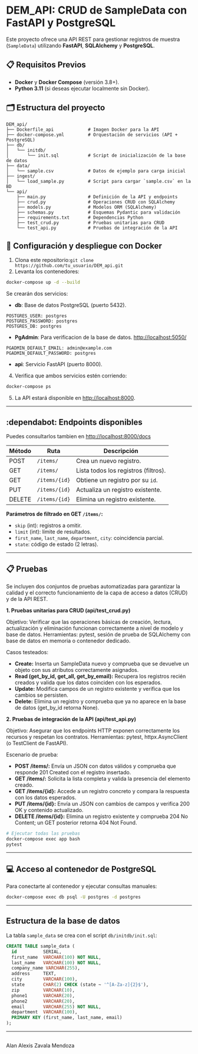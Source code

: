 # DEM\_API: CRUD de SampleData con FastAPI y PostgreSQL

Este proyecto ofrece una API REST para gestionar registros de muestra (`SampleData`) utilizando **FastAPI**, **SQLAlchemy** y **PostgreSQL**.

## 📋 Requisitos Previos

* **Docker** y **Docker Compose** (versión 3.8+).
* **Python 3.11** (si deseas ejecutar localmente sin Docker).

## 🗂️ Estructura del proyecto

```
DEM_api/
├── Dockerfile_api             # Imagen Docker para la API
├── docker-compose.yml         # Orquestación de servicios (API + PostgreSQL)
├── db/
│   └── initdb/
│       └── init.sql           # Script de inicialización de la base de datos
├── data/
│   └── sample.csv             # Datos de ejemplo para carga inicial
├── ingest/
│   └── load_sample.py         # Script para cargar `sample.csv` en la BD
└── api/
    ├── main.py                # Definición de la API y endpoints
    ├── crud.py                # Operaciones CRUD con SQLAlchemy
    ├── models.py              # Modelos ORM (SQLAlchemy)
    ├── schemas.py             # Esquemas Pydantic para validación
    ├── requirements.txt       # Dependencias Python
    ├── test_crud.py           # Pruebas unitarias para CRUD
    └── test_api.py            # Pruebas de integración de la API
```

## 🚀 Configuración y despliegue con Docker

1. Clona este repositorio:`git clone https://github.com/tu_usuario/DEM_api.git`
2. Levanta los contenedores:
```bash
docker-compose up -d --build
```
Se crearán dos servicios:
 * **db**: Base de datos PostgreSQL (puerto 5432).
```
POSTGRES_USER: postgres
POSTGRES_PASSWORD: postgres
POSTGRES_DB: postgres
```
 * **PgAdmin**: Para verificacion de la base de datos. [http://localhost:5050/](http://localhost:5050/)

```
PGADMIN_DEFAULT_EMAIL: admin@example.com
PGADMIN_DEFAULT_PASSWORD: postgres
```
 * **api**: Servicio FastAPI (puerto 8000).
4. Verifica que ambos servicios estén corriendo:<br>
```bash
docker-compose ps
```
5. La API estará disponible en [http://localhost:8000](http://localhost:8000).

---
## :dependabot: Endpoints disponibles

Puedes consultarlos tambien en [http://localhost:8000/docs](http://localhost:8000/docs)

| Método | Ruta          | Descripción                               |
| ------ | ------------- | ----------------------------------------- |
| POST   | `/items/`     | Crea un nuevo registro.                   |
| GET    | `/items/`     | Lista todos los registros (filtros). |
| GET    | `/items/{id}` | Obtiene un registro por su `id`.          |
| PUT    | `/items/{id}` | Actualiza un registro existente.          |
| DELETE | `/items/{id}` | Elimina un registro existente.            |

**Parámetros de filtrado en GET `/items/`:**

* `skip` (int): registros a omitir.
* `limit` (int): límite de resultados.
* `first_name`, `last_name`, `department`, `city`: coincidencia parcial.
* `state`: código de estado (2 letras).

---

## 📋 Pruebas

Se incluyen dos conjuntos de pruebas automatizadas para garantizar la calidad y el correcto funcionamiento de la capa de acceso a datos (CRUD) y de la API REST.

**1. Pruebas unitarias para CRUD (api/test_crud.py)**

Objetivo: Verificar que las operaciones básicas de creación, lectura, actualización y eliminación funcionan correctamente a nivel de modelo y base de datos.
Herramientas: pytest, sesión de prueba de SQLAlchemy con base de datos en memoria o contenedor dedicado.

Casos testeados:
* **Create:** Inserta un SampleData nuevo y comprueba que se devuelve un objeto con sus atributos correctamente asignados.
* **Read (get_by_id, get_all, get_by_email):** Recupera los registros recién creados y valida que los datos coinciden con los esperados.
* **Update:** Modifica campos de un registro existente y verifica que los cambios se persisten.
* **Delete:** Elimina un registro y comprueba que ya no aparece en la base de datos (get_by_id retorna None).
  
**2. Pruebas de integración de la API (api/test_api.py)**

Objetivo: Asegurar que los endpoints HTTP exponen correctamente los recursos y respetan los contratos.
Herramientas: pytest, httpx.AsyncClient (o TestClient de FastAPI).

Escenario de prueba:
* **POST /items/:** Envía un JSON con datos válidos y comprueba que responde 201 Created con el registro insertado.
* **GET /items/:** Solicita la lista completa y valida la presencia del elemento creado.
* **GET /items/{id}:** Accede a un registro concreto y compara la respuesta con los datos esperados.
* **PUT /items/{id}:** Envía un JSON con cambios de campos y verifica 200 OK y contenido actualizado.
* **DELETE /items/{id}:** Elimina un registro existente y comprueba 204 No Content; un GET posterior retorna 404 Not Found.

```bash
# Ejecutar todas las pruebas
docker-compose exec app bash
pytest
```

---

## 💻 Acceso al contenedor de PostgreSQL

Para conectarte al contenedor y ejecutar consultas manuales:

```bash
docker-compose exec db psql -U postgres -d postgres
```

---

## Estructura de la base de datos

La tabla `sample_data` se crea con el script `db/initdb/init.sql`:

```sql
CREATE TABLE sample_data (
  id          SERIAL,
  first_name  VARCHAR(100) NOT NULL,
  last_name   VARCHAR(100) NOT NULL,
  company_name VARCHAR(255),
  address     TEXT,
  city        VARCHAR(100),
  state       CHAR(2) CHECK (state ~ '^[A-Za-z]{2}$'),
  zip         VARCHAR(10),
  phone1      VARCHAR(20),
  phone2      VARCHAR(20),
  email       VARCHAR(255) NOT NULL,
  department  VARCHAR(100),
  PRIMARY KEY (first_name, last_name, email)
);
```

---

## 
Alan Alexis Zavala Mendoza
